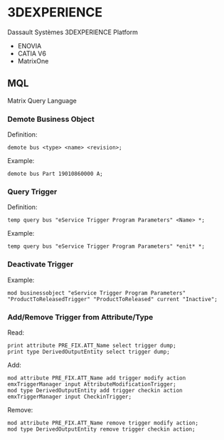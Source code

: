 # 3DEXPERIENCE

Dassault Systèmes 3DEXPERIENCE Platform

* ENOVIA
* CATIA V6
* MatrixOne

## MQL

Matrix Query Language

### Demote Business Object

Definition:
``` MQL
demote bus <type> <name> <revision>;
```

Example:
``` MQL
demote bus Part 19010860000 A;
```

### Query Trigger

Definition:
``` MQL
temp query bus "eService Trigger Program Parameters" <Name> *;
```

Example:
``` MQL
temp query bus "eService Trigger Program Parameters" *enit* *;
```

### Deactivate Trigger

Example:
``` MQL
mod businessobject "eService Trigger Program Parameters" "ProductToReleasedTrigger" "ProductToReleased" current "Inactive";
```

### Add/Remove Trigger from Attribute/Type

Read:
``` MQL
print attribute PRE_FIX.ATT_Name select trigger dump;
print type DerivedOutputEntity select trigger dump;
```

Add:
``` MQL
mod attribute PRE_FIX.ATT_Name add trigger modify action emxTriggerManager input AttributeModificationTrigger;
mod type DerivedOutputEntity add trigger checkin action emxTriggerManager input CheckinTrigger;
```

Remove:
```MQL
mod attribute PRE_FIX.ATT_Name remove trigger modify action;
mod type DerivedOutputEntity remove trigger checkin action;
```
